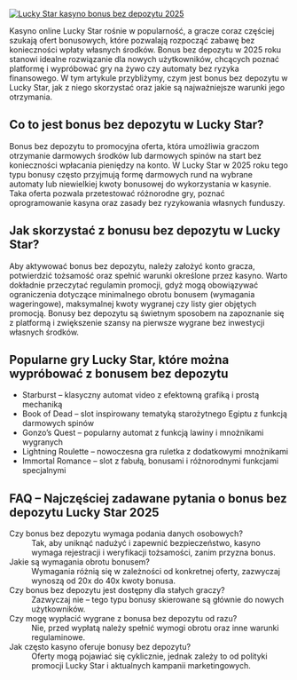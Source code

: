 [![Lucky Star kasyno bonus bez depozytu 2025](https://123-caf.pages.dev/gitsignup.png)](https://vrmoo.ru/Bt82HjjY)

<p>Kasyno online Lucky Star rośnie w popularność, a gracze coraz częściej szukają ofert bonusowych, które pozwalają rozpocząć zabawę bez konieczności wpłaty własnych środków. Bonus bez depozytu w 2025 roku stanowi idealne rozwiązanie dla nowych użytkowników, chcących poznać platformę i wypróbować gry na żywo czy automaty bez ryzyka finansowego. W tym artykule przybliżymy, czym jest bonus bez depozytu w Lucky Star, jak z niego skorzystać oraz jakie są najważniejsze warunki jego otrzymania.</p>  <h2>Co to jest bonus bez depozytu w Lucky Star?</h2> <p>Bonus bez depozytu to promocyjna oferta, która umożliwia graczom otrzymanie darmowych środków lub darmowych spinów na start bez konieczności wpłacania pieniędzy na konto. W Lucky Star w 2025 roku tego typu bonusy często przyjmują formę darmowych rund na wybrane automaty lub niewielkiej kwoty bonusowej do wykorzystania w kasynie. Taka oferta pozwala przetestować różnorodne gry, poznać oprogramowanie kasyna oraz zasady bez ryzykowania własnych funduszy.</p>  <h2>Jak skorzystać z bonusu bez depozytu w Lucky Star?</h2> <p>Aby aktywować bonus bez depozytu, należy założyć konto gracza, potwierdzić tożsamość oraz spełnić warunki określone przez kasyno. Warto dokładnie przeczytać regulamin promocji, gdyż mogą obowiązywać ograniczenia dotyczące minimalnego obrotu bonusem (wymagania wageringowe), maksymalnej kwoty wygranej czy listy gier objętych promocją. Bonusy bez depozytu są świetnym sposobem na zapoznanie się z platformą i zwiększenie szansy na pierwsze wygrane bez inwestycji własnych środków.</p>  <h2>Popularne gry Lucky Star, które można wypróbować z bonusem bez depozytu</h2> <ul>   <li>Starburst – klasyczny automat video z efektowną grafiką i prostą mechaniką</li>   <li>Book of Dead – slot inspirowany tematyką starożytnego Egiptu z funkcją darmowych spinów</li>   <li>Gonzo’s Quest – popularny automat z funkcją lawiny i mnożnikami wygranych</li>   <li>Lightning Roulette – nowoczesna gra ruletka z dodatkowymi mnożnikami</li>   <li>Immortal Romance – slot z fabułą, bonusami i różnorodnymi funkcjami specjalnymi</li> </ul>  <h2>FAQ – Najczęściej zadawane pytania o bonus bez depozytu Lucky Star 2025</h2> <dl>   <dt>Czy bonus bez depozytu wymaga podania danych osobowych?</dt>   <dd>Tak, aby uniknąć nadużyć i zapewnić bezpieczeństwo, kasyno wymaga rejestracji i weryfikacji tożsamości, zanim przyzna bonus.</dd>    <dt>Jakie są wymagania obrotu bonusem?</dt>   <dd>Wymagania różnią się w zależności od konkretnej oferty, zazwyczaj wynoszą od 20x do 40x kwoty bonusa.</dd>    <dt>Czy bonus bez depozytu jest dostępny dla stałych graczy?</dt>   <dd>Zazwyczaj nie – tego typu bonusy skierowane są głównie do nowych użytkowników.</dd>    <dt>Czy mogę wypłacić wygrane z bonusa bez depozytu od razu?</dt>   <dd>Nie, przed wypłatą należy spełnić wymogi obrotu oraz inne warunki regulaminowe.</dd>    <dt>Jak często kasyno oferuje bonusy bez depozytu?</dt>   <dd>Oferty mogą pojawiać się cyklicznie, jednak zależy to od polityki promocji Lucky Star i aktualnych kampanii marketingowych.</dd> </dl>